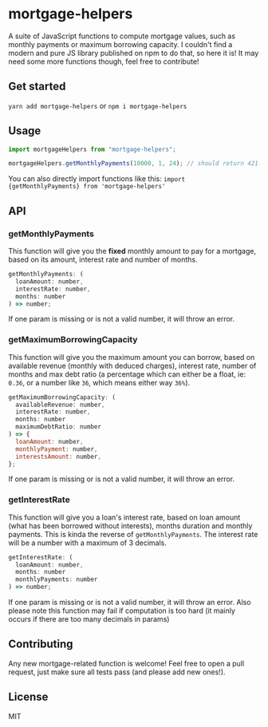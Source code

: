 # mortgage-helpers

A suite of JavaScript functions to compute mortgage values, such as monthly payments or maximum borrowing capacity. I couldn't find a modern and pure JS library published on npm to do that, so here it is! It may need some more functions though, feel free to contribute!

## Get started

`yarn add mortgage-helpers` or `npm i mortgage-helpers`

## Usage

```js
import mortgageHelpers from "mortgage-helpers";

mortgageHelpers.getMonthlyPayments(10000, 1, 24); // should return 421.02
```

You can also directly import functions like this: `import {getMonthlyPayments} from 'mortgage-helpers'`

## API

### getMonthlyPayments

This function will give you the **fixed** monthly amount to pay for a mortgage, based on its amount, interest rate and number of months.

```js
getMonthlyPayments: (
  loanAmount: number,
  interestRate: number,
  months: number
) => number;
```

If one param is missing or is not a valid number, it will throw an error.

### getMaximumBorrowingCapacity

This function will give you the maximum amount you can borrow, based on available revenue (monthly with deduced charges), interest rate, number of months and max debt ratio (a percentage which can either be a float, ie: `0.36`, or a number like `36`, which means either way `36%`).

```js
getMaximumBorrowingCapacity: (
  availableRevenue: number,
  interestRate: number,
  months: number
  maximumDebtRatio: number
) => {
  loanAmount: number,
  monthlyPayment: number,
  interestsAmount: number,
};
```

If one param is missing or is not a valid number, it will throw an error.

### getInterestRate

This function will give you a loan's interest rate, based on loan amount (what has been borrowed without interests), months duration and monthly payments. This is kinda the reverse of `getMonthlyPayments`. The interest rate will be a number with a maximum of 3 decimals.

```js
getInterestRate: (
  loanAmount: number,
  months: number
  monthlyPayments: number
) => number;
```

If one param is missing or is not a valid number, it will throw an error. Also please note this function may fail if computation is too hard (it mainly occurs if there are too many decimals in params)

## Contributing

Any new mortgage-related function is welcome! Feel free to open a pull request, just make sure all tests pass (and please add new ones!).

## License

MIT
